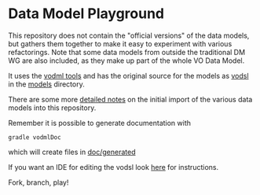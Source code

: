 Data Model Playground
=====================

This repository does not contain the "official versions" of the data models, 
but gathers them together to make it easy to experiment with various 
refactorings. Note that some data models from outside the traditional DM WG are also included, as they make up part of the whole VO Data Model. 

It uses the [vodml tools](https://github.com/ivoa/vo-dml/blob/master/tools/ReadMe.md) and has the original source for the models as [vodsl](https://www.ivoa.net/documents/Notes/VODSL/index.html) in the [models](./models) directory.

There are some more [detailed notes](DataModels.md) on the initial import of the various data models into this repository.

Remember it is possible to generate documentation with  

```shell
gradle vodmlDoc
```
which will create files in [doc/generated](doc/generated)

If you want an IDE for editing the vodsl look [here](https://github.com/ivoa/ProposalDM/wiki/Installing-the-Eclipse-VODSL-editor) for instructions.

Fork, branch, play!